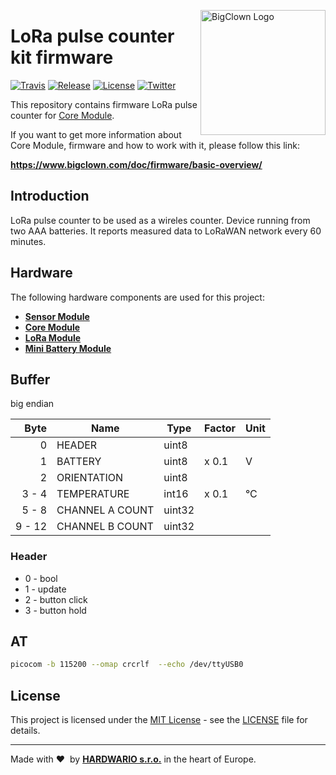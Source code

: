<a href="https://www.bigclown.com/"><img src="https://bigclown.sirv.com/logo.png" width="200" alt="BigClown Logo" align="right"></a>

# LoRa pulse counter kit firmware

[![Travis](https://img.shields.io/travis/bigclownlabs/bcf-kit-lora-pulse-counter/master.svg)](https://travis-ci.org/bigclownlabs/bcf-kit-lora-pulse-counter)
[![Release](https://img.shields.io/github/release/bigclownlabs/bcf-kit-lora-pulse-counter.svg)](https://github.com/bigclownlabs/bcf-kit-lora-pulse-counter/releases)
[![License](https://img.shields.io/github/license/bigclownlabs/bcf-kit-lora-pulse-counter.svg)](https://github.com/bigclownlabs/bcf-kit-lora-pulse-counter/blob/master/LICENSE)
[![Twitter](https://img.shields.io/twitter/follow/BigClownLabs.svg?style=social&label=Follow)](https://twitter.com/BigClownLabs)

This repository contains firmware LoRa pulse counter for [Core Module](https://shop.bigclown.com/core-module).

If you want to get more information about Core Module, firmware and how to work with it, please follow this link:

**https://www.bigclown.com/doc/firmware/basic-overview/**

## Introduction

LoRa pulse counter to be used as a wireles counter. Device running from two AAA batteries. It reports measured data to LoRaWAN network every 60 minutes.

## Hardware

The following hardware components are used for this project:

* **[Sensor Module](https://shop.bigclown.com/sensor-module)**
* **[Core Module](https://shop.bigclown.com/core-module)**
* **[LoRa Module](https://shop.bigclown.com/lora-module)**
* **[Mini Battery Module](https://shop.bigclown.com/mini-battery-module)**


## Buffer
big endian

| Byte   | Name            | Type   | Factor   | Unit
| -----: | --------------- | ------ | -------- | -------
|      0 | HEADER          | uint8  |          |
|      1 | BATTERY         | uint8  | x 0.1    | V
|      2 | ORIENTATION     | uint8  |          |
|  3 - 4 | TEMPERATURE     | int16  | x 0.1    | °C
|  5 - 8 | CHANNEL A COUNT | uint32 |          |
|  9 - 12| CHANNEL B COUNT | uint32 |          |

### Header

* 0 - bool
* 1 - update
* 2 - button click
* 3 - button hold

## AT

```sh
picocom -b 115200 --omap crcrlf  --echo /dev/ttyUSB0
```

## License

This project is licensed under the [MIT License](https://opensource.org/licenses/MIT/) - see the [LICENSE](LICENSE) file for details.

---

Made with &#x2764;&nbsp; by [**HARDWARIO s.r.o.**](https://www.hardwario.com/) in the heart of Europe.
